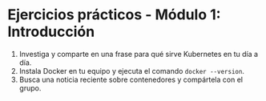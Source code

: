 # Ejercicios prácticos - Módulo 1: Introducción

1. Investiga y comparte en una frase para qué sirve Kubernetes en tu día a día.
2. Instala Docker en tu equipo y ejecuta el comando `docker --version`.
3. Busca una noticia reciente sobre contenedores y compártela con el grupo.
